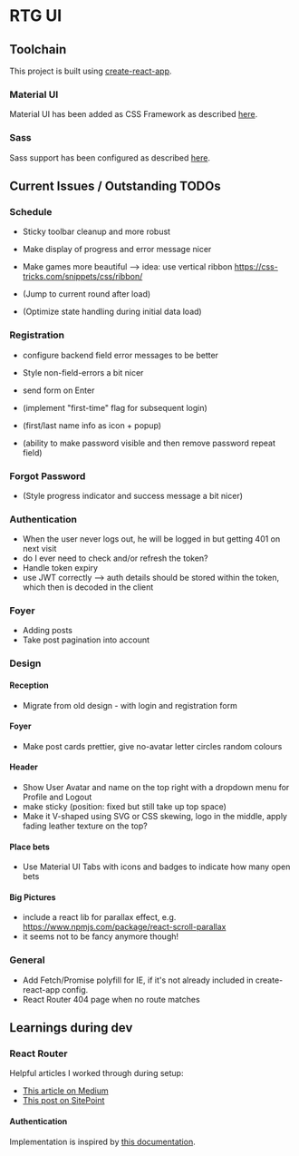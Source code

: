# RTG UI

## Toolchain

This project is built using [create-react-app](https://github.com/facebookincubator/create-react-app).

### Material UI

Material UI has been added as CSS Framework as described [here](https://stackoverflow.com/a/44197904).

### Sass

Sass support has been configured as described [here](https://github.com/facebookincubator/create-react-app/blob/master/packages/react-scripts/template/README.md#adding-a-css-preprocessor-sass-less-etc).

## Current Issues / Outstanding TODOs

### Schedule

* Sticky toolbar cleanup and more robust
* Make display of progress and error message nicer
* Make games more beautiful --> idea: use vertical ribbon https://css-tricks.com/snippets/css/ribbon/

* (Jump to current round after load)
* (Optimize state handling during initial data load)

### Registration

* configure backend field error messages to be better
* Style non-field-errors a bit nicer
* send form on Enter

* (implement "first-time" flag for subsequent login)
* (first/last name info as icon + popup)
* (ability to make password visible and then remove password repeat field)

### Forgot Password

* (Style progress indicator and success message a bit nicer)

### Authentication

* When the user never logs out, he will be logged in but getting 401 on next visit
* do I ever need to check and/or refresh the token?
* Handle token expiry
* use JWT correctly --> auth details should be stored within the token, which then is decoded in the client

### Foyer

* Adding posts
* Take post pagination into account

### Design

#### Reception
* Migrate from old design - with login and registration form

#### Foyer
* Make post cards prettier, give no-avatar letter circles random colours

#### Header
* Show User Avatar and name on the top right with a dropdown menu for Profile and Logout
* make sticky (position: fixed but still take up top space)
* Make it V-shaped using SVG or CSS skewing, logo in the middle, apply fading leather texture on the top?

#### Place bets
* Use Material UI Tabs with icons and badges to indicate how many open bets

#### Big Pictures
* include a react lib for parallax effect, e.g. https://www.npmjs.com/package/react-scroll-parallax
* it seems not to be fancy anymore though!

### General
* Add Fetch/Promise polyfill for IE, if it's not already included in create-react-app config.
* React Router 404 page when no route matches

## Learnings during dev

### React Router

Helpful articles I worked through during setup:
* [This article on Medium](https://medium.com/@pshrmn/a-simple-react-router-v4-tutorial-7f23ff27adf)
* [This post on SitePoint](https://www.sitepoint.com/react-router-v4-complete-guide/)

#### Authentication

Implementation is inspired by [this documentation](https://reacttraining.com/react-router/web/example/auth-workflow).